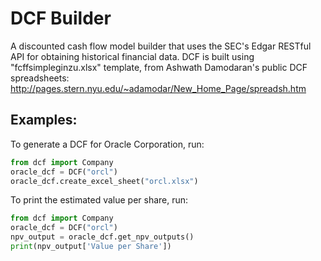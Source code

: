 # DCF Builder
A discounted cash flow model builder that uses the SEC's Edgar RESTful API for obtaining historical financial data. DCF is built using "fcffsimpleginzu.xlsx" template, from Ashwath Damodaran's public DCF spreadsheets: http://pages.stern.nyu.edu/~adamodar/New_Home_Page/spreadsh.htm 

## Examples: 
To generate a DCF for Oracle Corporation, run: 

```python
from dcf import Company
oracle_dcf = DCF("orcl")
oracle_dcf.create_excel_sheet("orcl.xlsx")
```

To print the estimated value per share, run: 

```python
from dcf import Company
oracle_dcf = DCF("orcl")
npv_output = oracle_dcf.get_npv_outputs()
print(npv_output['Value per Share'])
```
